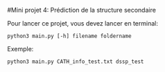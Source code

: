 #Mini projet 4:
Prédiction de la structure secondaire

Pour lancer ce projet, vous devez lancer en terminal:

    python3 main.py [-h] filename foldername

Exemple:

    python3 main.py CATH_info_test.txt dssp_test
